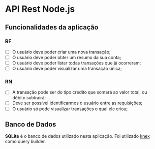 # API Rest Node.js

## Funcionalidades da aplicação

### RF

- [ ] O usuário deve poder criar uma nova transação;
- [ ] O usuário deve poder obter um resumo da sua conta;
- [ ] O usuário deve poder listar todas transações que já ocorreram;
- [ ] O usuário deve poder visualizar uma transação única;

### RN

- [ ] A transação pode ser do tipo crédito que somará ao valor total, ou débito subtrairá;
- [ ] Deve ser possível identificarmos o usuário entre as requisições;
- [ ] O usuário só pode visualizar transações o qual ele criou;

## Banco de Dados

**SQLite** é o banco de dados utilizado nesta aplicação. Foi utilizado [knex](https://knexjs.org/) como query builder.
